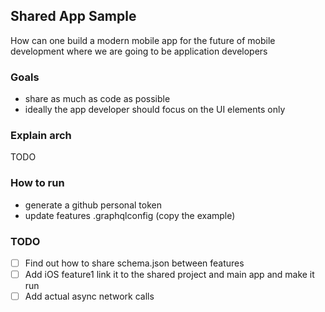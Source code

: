 ## Shared App Sample

How can one build a modern mobile app for the future of mobile development where we are going to be application developers

### Goals

- share as much as code as possible
- ideally the app developer should focus on the UI elements only

### Explain arch
TODO

### How to run

- generate a github personal token
- update features .graphqlconfig (copy the example)

### TODO

- [ ] Find out how to share schema.json between features
- [ ] Add iOS feature1 link it to the shared project and main app and make it run
- [ ] Add actual async network calls 
